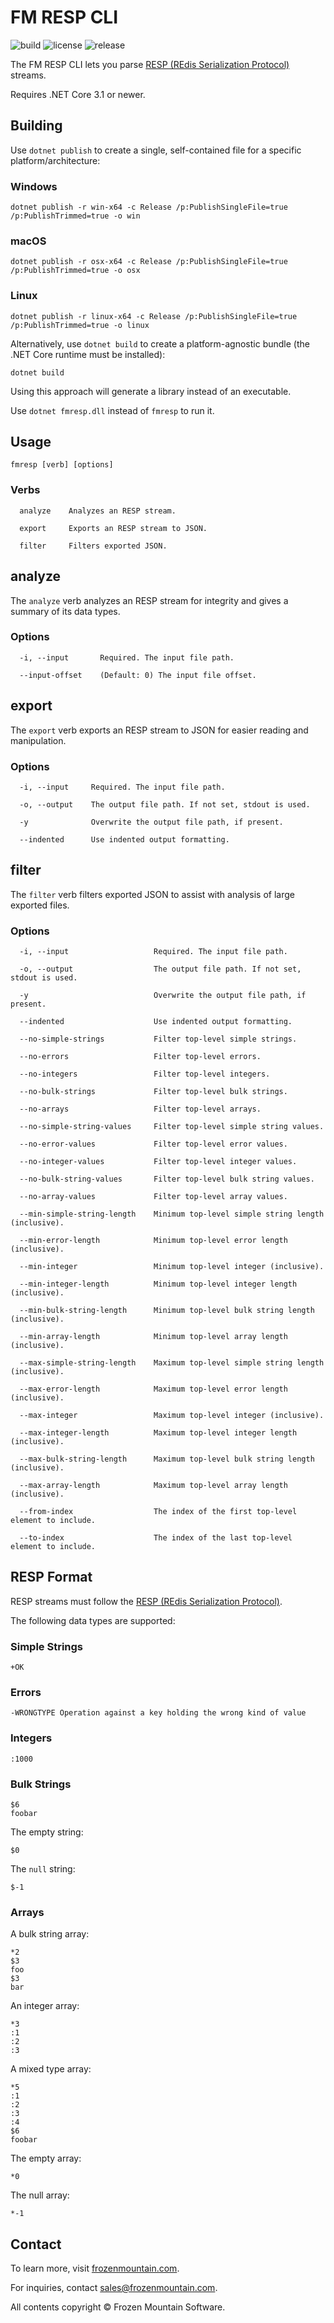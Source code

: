 # FM RESP CLI

![build](https://github.com/frozenmountain/fm-resp/workflows/build/badge.svg) ![license](https://img.shields.io/badge/License-MIT-yellow.svg) ![release](https://img.shields.io/github/v/release/frozenmountain/fm-resp.svg)

The FM RESP CLI lets you parse [RESP (REdis Serialization Protocol)](https://redis.io/topics/protocol) streams.

Requires .NET Core 3.1 or newer.

## Building

Use `dotnet publish` to create a single, self-contained file for a specific platform/architecture:

### Windows

    dotnet publish -r win-x64 -c Release /p:PublishSingleFile=true /p:PublishTrimmed=true -o win

### macOS

    dotnet publish -r osx-x64 -c Release /p:PublishSingleFile=true /p:PublishTrimmed=true -o osx

### Linux

    dotnet publish -r linux-x64 -c Release /p:PublishSingleFile=true /p:PublishTrimmed=true -o linux

Alternatively, use `dotnet build` to create a platform-agnostic bundle (the .NET Core runtime must be installed):

    dotnet build

Using this approach will generate a library instead of an executable.

Use `dotnet fmresp.dll` instead of `fmresp` to run it.

## Usage

    fmresp [verb] [options]

### Verbs

      analyze    Analyzes an RESP stream.

      export     Exports an RESP stream to JSON.

      filter     Filters exported JSON.

## analyze

The `analyze` verb analyzes an RESP stream for integrity and gives a summary of its data types.

### Options

      -i, --input       Required. The input file path.

      --input-offset    (Default: 0) The input file offset.

## export

The `export` verb exports an RESP stream to JSON for easier reading and manipulation.

### Options

      -i, --input     Required. The input file path.

      -o, --output    The output file path. If not set, stdout is used.

      -y              Overwrite the output file path, if present.

      --indented      Use indented output formatting.

## filter

The `filter` verb filters exported JSON to assist with analysis of large exported files.

### Options

      -i, --input                   Required. The input file path.

      -o, --output                  The output file path. If not set, stdout is used.

      -y                            Overwrite the output file path, if present.

      --indented                    Use indented output formatting.

      --no-simple-strings           Filter top-level simple strings.

      --no-errors                   Filter top-level errors.

      --no-integers                 Filter top-level integers.

      --no-bulk-strings             Filter top-level bulk strings.

      --no-arrays                   Filter top-level arrays.

      --no-simple-string-values     Filter top-level simple string values.

      --no-error-values             Filter top-level error values.

      --no-integer-values           Filter top-level integer values.

      --no-bulk-string-values       Filter top-level bulk string values.

      --no-array-values             Filter top-level array values.

      --min-simple-string-length    Minimum top-level simple string length (inclusive).

      --min-error-length            Minimum top-level error length (inclusive).

      --min-integer                 Minimum top-level integer (inclusive).

      --min-integer-length          Minimum top-level integer length (inclusive).

      --min-bulk-string-length      Minimum top-level bulk string length (inclusive).

      --min-array-length            Minimum top-level array length (inclusive).

      --max-simple-string-length    Maximum top-level simple string length (inclusive).

      --max-error-length            Maximum top-level error length (inclusive).

      --max-integer                 Maximum top-level integer (inclusive).

      --max-integer-length          Maximum top-level integer length (inclusive).

      --max-bulk-string-length      Maximum top-level bulk string length (inclusive).

      --max-array-length            Maximum top-level array length (inclusive).

      --from-index                  The index of the first top-level element to include.

      --to-index                    The index of the last top-level element to include.

## RESP Format
RESP streams must follow the [RESP (REdis Serialization Protocol)](https://redis.io/topics/protocol).

The following data types are supported:

### Simple Strings

    +OK

### Errors

    -WRONGTYPE Operation against a key holding the wrong kind of value

### Integers

    :1000

### Bulk Strings

    $6
    foobar

The empty string:

    $0

The `null` string:

    $-1

### Arrays

A bulk string array:

    *2
    $3
    foo
    $3
    bar

An integer array:

    *3
    :1
    :2
    :3

A mixed type array:

    *5
    :1
    :2
    :3
    :4
    $6
    foobar
    
The empty array:

    *0

The null array:

    *-1

## Contact

To learn more, visit [frozenmountain.com](https://www.frozenmountain.com).

For inquiries, contact [sales@frozenmountain.com](mailto:sales@frozenmountain.com).

All contents copyright © Frozen Mountain Software.
